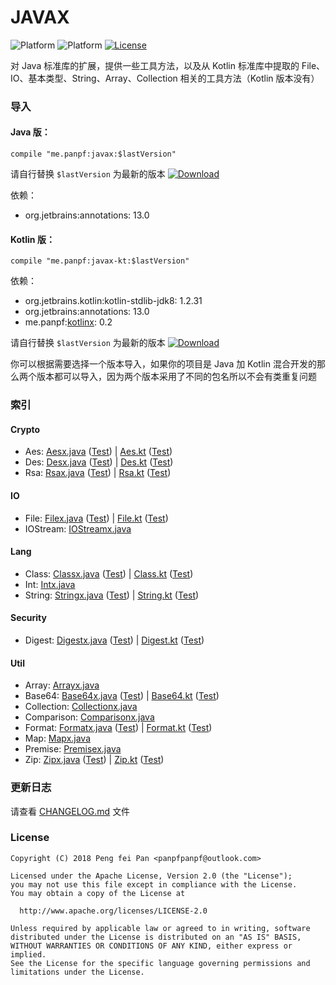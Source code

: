 # JAVAX

![Platform][platform_java_icon]
![Platform][platform_kotlin_icon]
[![License][license_image]][license_link]

对 Java 标准库的扩展，提供一些工具方法，以及从 Kotlin 标准库中提取的 File、IO、基本类型、String、Array、Collection 相关的工具方法（Kotlin 版本没有）

### 导入

#### Java 版：
```grovvy
compile "me.panpf:javax:$lastVersion"
```

请自行替换 `$lastVersion` 为最新的版本 [![Download][VersionBadgeIcon]][VersionBadgeLink]

依赖：
* org.jetbrains:annotations: 13.0

#### Kotlin 版：

```grovvy
compile "me.panpf:javax-kt:$lastVersion"
```

依赖：
* org.jetbrains.kotlin:kotlin-stdlib-jdk8: 1.2.31
* org.jetbrains:annotations: 13.0
* me.panpf:[kotlinx][kotlinx]: 0.2

请自行替换 `$lastVersion` 为最新的版本 [![Download][KTVersionBadgeIcon]][KTVersionBadgeLink]

你可以根据需要选择一个版本导入，如果你的项目是 Java 加 Kotlin 混合开发的那么两个版本都可以导入，因为两个版本采用了不同的包名所以不会有类重复问题

### 索引

#### Crypto
* Aes: [Aesx.java] ([Test][AesTest.java]) | [Aes.kt] ([Test][AesTest.kt])
* Des: [Desx.java] ([Test][DesTest.java]) | [Des.kt] ([Test][DesTest.kt])
* Rsa: [Rsax.java] ([Test][RsaTest.java]) | [Rsa.kt] ([Test][RsaTest.kt])

#### IO
* File: [Filex.java] ([Test][FileTest.java]) | [File.kt] ([Test][FileTest.kt])
* IOStream: [IOStreamx.java]

#### Lang
* Class: [Classx.java] ([Test][ClassTest.java]) | [Class.kt] ([Test][ClassTest.kt])
* Int: [Intx.java]
* String: [Stringx.java] ([Test][StringTest.java]) | [String.kt] ([Test][StringTest.kt])

#### Security
* Digest: [Digestx.java] ([Test][DigestTest.java]) | [Digest.kt] ([Test][DigestTest.kt])

#### Util
* Array: [Arrayx.java]
* Base64: [Base64x.java] ([Test][Base64Test.java]) | [Base64.kt] ([Test][Base64Test.kt])
* Collection: [Collectionx.java]
* Comparison: [Comparisonx.java]
* Format: [Formatx.java] ([Test][FormatTest.java]) | [Format.kt] ([Test][FormatTest.kt])
* Map: [Mapx.java]
* Premise: [Premisex.java]
* Zip: [Zipx.java] ([Test][ZipTest.java]) | [Zip.kt] ([Test][ZipTest.kt])

### 更新日志

请查看 [CHANGELOG.md] 文件


### License
    Copyright (C) 2018 Peng fei Pan <panpfpanpf@outlook.com>

    Licensed under the Apache License, Version 2.0 (the "License");
    you may not use this file except in compliance with the License.
    You may obtain a copy of the License at

      http://www.apache.org/licenses/LICENSE-2.0

    Unless required by applicable law or agreed to in writing, software
    distributed under the License is distributed on an "AS IS" BASIS,
    WITHOUT WARRANTIES OR CONDITIONS OF ANY KIND, either express or implied.
    See the License for the specific language governing permissions and
    limitations under the License.


[platform_java_icon]: https://img.shields.io/badge/Platform-Java-red.svg
[platform_kotlin_icon]: https://img.shields.io/badge/Platform-Kotlin-blue.svg
[license_image]: https://img.shields.io/badge/License-Apache%202-blue.svg
[license_link]: https://www.apache.org/licenses/LICENSE-2.0
[VersionBadgeIcon]: https://api.bintray.com/packages/panpf/maven/javax/images/download.svg
[VersionBadgeLink]:https://bintray.com/panpf/maven/javax/_latestVersion
[KTVersionBadgeIcon]: https://api.bintray.com/packages/panpf/maven/javax-kt/images/download.svg
[KTVersionBadgeLink]:https://bintray.com/panpf/maven/javax-kt/_latestVersion
[CHANGELOG.md]: CHANGELOG.md
[kotlinx]: https://github.com/panpf/kotlinx

[Aesx.java]: https://github.com/panpf/javax/blob/master/javax/src/main/java/me/panpf/javax/crypto/Aesx.java
[AesTest.java]: https://github.com/panpf/javax/blob/master/javax/src/test/java/me/panpf/javax/test/crypto/AesTest.java
[Aes.kt]: https://github.com/panpf/javax/blob/master/javax-kt/src/main/java/me/panpf/javaxkt/test/crypto/Aes.kt
[AesTest.kt]: https://github.com/panpf/javax/blob/master/javax-kt/src/test/java/me/panpf/javaxkt/crypto/AesTest.kt

[Desx.java]: https://github.com/panpf/javax/blob/master/javax/src/main/java/me/panpf/javax/crypto/Desx.java
[DesTest.java]: https://github.com/panpf/javax/blob/master/javax/src/test/java/me/panpf/javax/test/crypto/DesTest.java
[Des.kt]: https://github.com/panpf/javax/blob/master/javax-kt/src/main/java/me/panpf/javaxkt/test/crypto/Des.kt
[DesTest.kt]: https://github.com/panpf/javax/blob/master/javax-kt/src/test/java/me/panpf/javaxkt/crypto/DesTest.kt

[Rsax.java]: https://github.com/panpf/javax/blob/master/javax/src/main/java/me/panpf/javax/crypto/Rsax.java
[RsaTest.java]: https://github.com/panpf/javax/blob/master/javax/src/test/java/me/panpf/javax/test/crypto/RsaTest.java
[Rsa.kt]: https://github.com/panpf/javax/blob/master/javax-kt/src/main/java/me/panpf/javaxkt/test/crypto/Rsa.kt
[RsaTest.kt]: https://github.com/panpf/javax/blob/master/javax-kt/src/test/java/me/panpf/javaxkt/crypto/RsaTest.kt

[Filex.java]: https://github.com/panpf/javax/blob/master/javax/src/main/java/me/panpf/javax/io/Filex.java
[FileTest.java]: https://github.com/panpf/javax/blob/master/javax/src/test/java/me/panpf/javax/test/io/FileTest.java
[File.kt]: https://github.com/panpf/javax/blob/master/javax-kt/src/main/java/me/panpf/javaxkt/test/io/File.kt
[FileTest.kt]: https://github.com/panpf/javax/blob/master/javax-kt/src/test/java/me/panpf/javaxkt/io/FileTest.kt

[IOStreamx.java]: https://github.com/panpf/javax/blob/master/javax/src/main/java/me/panpf/javax/io/IOStreamx.java

[Classx.java]: https://github.com/panpf/javax/blob/master/javax/src/main/java/me/panpf/javax/lang/Classx.java
[ClassTest.java]: https://github.com/panpf/javax/blob/master/javax/src/test/java/me/panpf/javax/test/lang/ClassTest.java
[Class.kt]: https://github.com/panpf/javax/blob/master/javax-kt/src/main/java/me/panpf/javaxkt/test/lang/Class.kt
[ClassTest.kt]: https://github.com/panpf/javax/blob/master/javax-kt/src/test/java/me/panpf/javaxkt/lang/ClassTest.kt

[Intx.java]: https://github.com/panpf/javax/blob/master/javax/src/main/java/me/panpf/javax/lang/Intx.java

[Stringx.java]: https://github.com/panpf/javax/blob/master/javax/src/main/java/me/panpf/javax/lang/Stringx.java
[StringTest.java]: https://github.com/panpf/javax/blob/master/javax/src/test/java/me/panpf/javax/test/lang/StringTest.java
[String.kt]: https://github.com/panpf/javax/blob/master/javax-kt/src/main/java/me/panpf/javaxkt/test/lang/String.kt
[StringTest.kt]: https://github.com/panpf/javax/blob/master/javax-kt/src/test/java/me/panpf/javaxkt/lang/StringTest.kt

[Digestx.java]: https://github.com/panpf/javax/blob/master/javax/src/main/java/me/panpf/javax/security/Digestx.java
[DigestTest.java]: https://github.com/panpf/javax/blob/master/javax/src/test/java/me/panpf/javax/test/security/DigestTest.java
[Digest.kt]: https://github.com/panpf/javax/blob/master/javax-kt/src/main/java/me/panpf/javaxkt/test/security/Digest.kt
[DigestTest.kt]: https://github.com/panpf/javax/blob/master/javax-kt/src/test/java/me/panpf/javaxkt/security/DigestTest.kt

[Arrayx.java]: https://github.com/panpf/javax/blob/master/javax/src/main/java/me/panpf/javax/util/Arrayx.java

[Base64x.java]: https://github.com/panpf/javax/blob/master/javax/src/main/java/me/panpf/javax/util/Base64x.java
[Base64Test.java]: https://github.com/panpf/javax/blob/master/javax/src/test/java/me/panpf/javax/test/util/Base64Test.java
[Base64.kt]: https://github.com/panpf/javax/blob/master/javax-kt/src/main/java/me/panpf/javaxkt/test/util/Base64.kt
[Base64Test.kt]: https://github.com/panpf/javax/blob/master/javax-kt/src/test/java/me/panpf/javaxkt/util/Base64Test.kt

[Collectionx.java]: https://github.com/panpf/javax/blob/master/javax/src/main/java/me/panpf/javax/util/Collectionx.java

[Comparisonx.java]: https://github.com/panpf/javax/blob/master/javax/src/main/java/me/panpf/javax/util/Comparisonx.java

[Formatx.java]: https://github.com/panpf/javax/blob/master/javax/src/main/java/me/panpf/javax/util/Formatx.java
[FormatTest.java]: https://github.com/panpf/javax/blob/master/javax/src/test/java/me/panpf/javax/test/util/FormatTest.java
[Format.kt]: https://github.com/panpf/javax/blob/master/javax-kt/src/main/java/me/panpf/javaxkt/test/util/Format.kt
[FormatTest.kt]: https://github.com/panpf/javax/blob/master/javax-kt/src/test/java/me/panpf/javaxkt/util/FormatTest.kt

[Mapx.java]: https://github.com/panpf/javax/blob/master/javax/src/main/java/me/panpf/javax/util/Mapx.java

[Premisex.java]: https://github.com/panpf/javax/blob/master/javax/src/main/java/me/panpf/javax/util/Premisex.java

[Zipx.java]: https://github.com/panpf/javax/blob/master/javax/src/main/java/me/panpf/javax/util/Zipx.java
[ZipTest.java]: https://github.com/panpf/javax/blob/master/javax/src/test/java/me/panpf/javax/test/util/ZipTest.java
[Zip.kt]: https://github.com/panpf/javax/blob/master/javax-kt/src/main/java/me/panpf/javaxkt/test/util/Zip.kt
[ZipTest.kt]: https://github.com/panpf/javax/blob/master/javax-kt/src/test/java/me/panpf/javaxkt/util/ZipTest.kt
